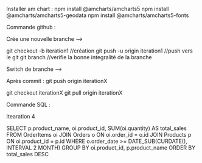 Installer am chart : 
npm install @amcharts/amcharts5
npm install @amcharts/amcharts5-geodata
npm install @amcharts/amcharts5-fonts

Commande github : 


Crée une nouvelle branche --> 

git checkout -b iteration1 //création
git push -u origin iteration1 //push vers le git 
git branch //verifie la bonne integralité de la branche


Switch de branche --> 


Après commit : git push origin iterationX

git checkout iterationX
git pull origin iterationX



Commande SQL : 

Itearation 4 

SELECT 
    p.product_name,
    oi.product_id,
    SUM(oi.quantity) AS total_sales
FROM 
    OrderItems oi
JOIN 
    Orders o ON oi.order_id = o.id
JOIN 
    Products p ON oi.product_id = p.id
WHERE 
    o.order_date >= DATE_SUB(CURDATE(), INTERVAL 2 MONTH)
GROUP BY 
    oi.product_id, p.product_name
ORDER BY 
    total_sales DESC